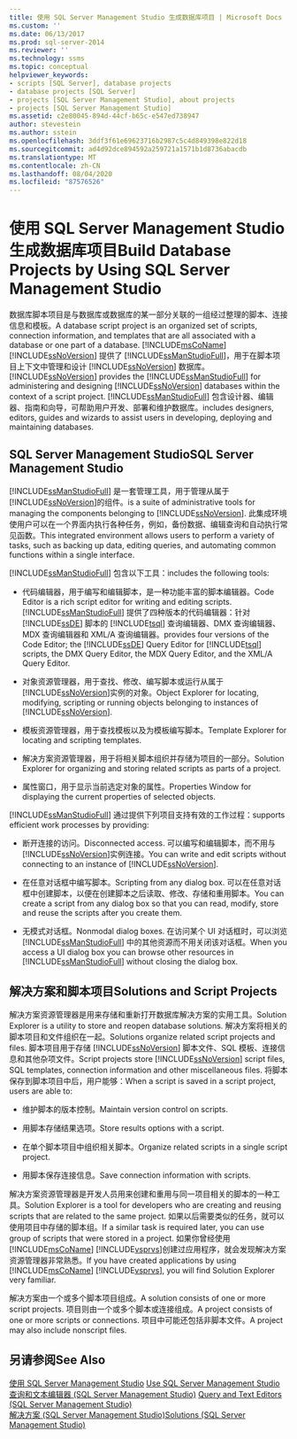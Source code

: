 ```yaml
---
title: 使用 SQL Server Management Studio 生成数据库项目 | Microsoft Docs
ms.custom: ''
ms.date: 06/13/2017
ms.prod: sql-server-2014
ms.reviewer: ''
ms.technology: ssms
ms.topic: conceptual
helpviewer_keywords:
- scripts [SQL Server], database projects
- database projects [SQL Server]
- projects [SQL Server Management Studio], about projects
- projects [SQL Server Management Studio]
ms.assetid: c2e80045-894d-44cf-b65c-e547ed738947
author: stevestein
ms.author: sstein
ms.openlocfilehash: 3ddf3f61e69623716b2987c5c4d849398e822d18
ms.sourcegitcommit: ad4d92dce894592a259721a1571b1d8736abacdb
ms.translationtype: MT
ms.contentlocale: zh-CN
ms.lasthandoff: 08/04/2020
ms.locfileid: "87576526"
---
```

# <a name="build-database-projects-by-using-sql-server-management-studio"></a><span data-ttu-id="5e9ad-102">使用 SQL Server Management Studio 生成数据库项目</span><span class="sxs-lookup"><span data-stu-id="5e9ad-102">Build Database Projects by Using SQL Server Management Studio</span></span>
  <span data-ttu-id="5e9ad-103">数据库脚本项目是与数据库或数据库的某一部分关联的一组经过整理的脚本、连接信息和模板。</span><span class="sxs-lookup"><span data-stu-id="5e9ad-103">A database script project is an organized set of scripts, connection information, and templates that are all associated with a database or one part of a database.</span></span> [!INCLUDE[msCoName](../includes/msconame-md.md)] <span data-ttu-id="5e9ad-104">[!INCLUDE[ssNoVersion](../includes/ssnoversion-md.md)] 提供了 [!INCLUDE[ssManStudioFull](../includes/ssmanstudiofull-md.md)]，用于在脚本项目上下文中管理和设计 [!INCLUDE[ssNoVersion](../includes/ssnoversion-md.md)] 数据库。</span><span class="sxs-lookup"><span data-stu-id="5e9ad-104">[!INCLUDE[ssNoVersion](../includes/ssnoversion-md.md)] provides the [!INCLUDE[ssManStudioFull](../includes/ssmanstudiofull-md.md)] for administering and designing [!INCLUDE[ssNoVersion](../includes/ssnoversion-md.md)] databases within the context of a script project.</span></span> [!INCLUDE[ssManStudioFull](../includes/ssmanstudiofull-md.md)] <span data-ttu-id="5e9ad-105">包含设计器、编辑器、指南和向导，可帮助用户开发、部署和维护数据库。</span><span class="sxs-lookup"><span data-stu-id="5e9ad-105">includes designers, editors, guides and wizards to assist users in developing, deploying and maintaining databases.</span></span>  
  
## <a name="sql-server-management-studio"></a><span data-ttu-id="5e9ad-106">SQL Server Management Studio</span><span class="sxs-lookup"><span data-stu-id="5e9ad-106">SQL Server Management Studio</span></span>  
 [!INCLUDE[ssManStudioFull](../includes/ssmanstudiofull-md.md)] <span data-ttu-id="5e9ad-107">是一套管理工具，用于管理从属于 [!INCLUDE[ssNoVersion](../includes/ssnoversion-md.md)]的组件。</span><span class="sxs-lookup"><span data-stu-id="5e9ad-107">is a suite of administrative tools for managing the components belonging to [!INCLUDE[ssNoVersion](../includes/ssnoversion-md.md)].</span></span> <span data-ttu-id="5e9ad-108">此集成环境使用户可以在一个界面内执行各种任务，例如，备份数据、编辑查询和自动执行常见函数。</span><span class="sxs-lookup"><span data-stu-id="5e9ad-108">This integrated environment allows users to perform a variety of tasks, such as backing up data, editing queries, and automating common functions within a single interface.</span></span>  
  
 [!INCLUDE[ssManStudioFull](../includes/ssmanstudiofull-md.md)] <span data-ttu-id="5e9ad-109">包含以下工具：</span><span class="sxs-lookup"><span data-stu-id="5e9ad-109">includes the following tools:</span></span>  
  
-   <span data-ttu-id="5e9ad-110">代码编辑器，用于编写和编辑脚本，是一种功能丰富的脚本编辑器。</span><span class="sxs-lookup"><span data-stu-id="5e9ad-110">Code Editor is a rich script editor for writing and editing scripts.</span></span> [!INCLUDE[ssManStudioFull](../includes/ssmanstudiofull-md.md)] <span data-ttu-id="5e9ad-111">提供了四种版本的代码编辑器：针对 [!INCLUDE[ssDE](../includes/ssde-md.md)] 脚本的 [!INCLUDE[tsql](../includes/tsql-md.md)] 查询编辑器、DMX 查询编辑器、MDX 查询编辑器和 XML/A 查询编辑器。</span><span class="sxs-lookup"><span data-stu-id="5e9ad-111">provides four versions of the Code Editor; the [!INCLUDE[ssDE](../includes/ssde-md.md)] Query Editor for [!INCLUDE[tsql](../includes/tsql-md.md)] scripts, the DMX Query Editor, the MDX Query Editor, and the XML/A Query Editor.</span></span>  
  
-   <span data-ttu-id="5e9ad-112">对象资源管理器，用于查找、修改、编写脚本或运行从属于 [!INCLUDE[ssNoVersion](../includes/ssnoversion-md.md)]实例的对象。</span><span class="sxs-lookup"><span data-stu-id="5e9ad-112">Object Explorer for locating, modifying, scripting or running objects belonging to instances of [!INCLUDE[ssNoVersion](../includes/ssnoversion-md.md)].</span></span>  
  
-   <span data-ttu-id="5e9ad-113">模板资源管理器，用于查找模板以及为模板编写脚本。</span><span class="sxs-lookup"><span data-stu-id="5e9ad-113">Template Explorer for locating and scripting templates.</span></span>  
  
-   <span data-ttu-id="5e9ad-114">解决方案资源管理器，用于将相关脚本组织并存储为项目的一部分。</span><span class="sxs-lookup"><span data-stu-id="5e9ad-114">Solution Explorer for organizing and storing related scripts as parts of a project.</span></span>  
  
-   <span data-ttu-id="5e9ad-115">属性窗口，用于显示当前选定对象的属性。</span><span class="sxs-lookup"><span data-stu-id="5e9ad-115">Properties Window for displaying the current properties of selected objects.</span></span>  
  
 [!INCLUDE[ssManStudioFull](../includes/ssmanstudiofull-md.md)] <span data-ttu-id="5e9ad-116">通过提供下列项目支持有效的工作过程：</span><span class="sxs-lookup"><span data-stu-id="5e9ad-116">supports efficient work processes by providing:</span></span>  
  
-   <span data-ttu-id="5e9ad-117">断开连接的访问。</span><span class="sxs-lookup"><span data-stu-id="5e9ad-117">Disconnected access.</span></span> <span data-ttu-id="5e9ad-118">可以编写和编辑脚本，而不用与 [!INCLUDE[ssNoVersion](../includes/ssnoversion-md.md)]实例连接。</span><span class="sxs-lookup"><span data-stu-id="5e9ad-118">You can write and edit scripts without connecting to an instance of [!INCLUDE[ssNoVersion](../includes/ssnoversion-md.md)].</span></span>  
  
-   <span data-ttu-id="5e9ad-119">在任意对话框中编写脚本。</span><span class="sxs-lookup"><span data-stu-id="5e9ad-119">Scripting from any dialog box.</span></span> <span data-ttu-id="5e9ad-120">可以在任意对话框中创建脚本，以便在创建脚本之后读取、修改、存储和重用脚本。</span><span class="sxs-lookup"><span data-stu-id="5e9ad-120">You can create a script from any dialog box so that you can read, modify, store and reuse the scripts after you create them.</span></span>  
  
-   <span data-ttu-id="5e9ad-121">无模式对话框。</span><span class="sxs-lookup"><span data-stu-id="5e9ad-121">Nonmodal dialog boxes.</span></span> <span data-ttu-id="5e9ad-122">在访问某个 UI 对话框时，可以浏览 [!INCLUDE[ssManStudioFull](../includes/ssmanstudiofull-md.md)] 中的其他资源而不用关闭该对话框。</span><span class="sxs-lookup"><span data-stu-id="5e9ad-122">When you access a UI dialog box you can browse other resources in [!INCLUDE[ssManStudioFull](../includes/ssmanstudiofull-md.md)] without closing the dialog box.</span></span>  
  
## <a name="solutions-and-script-projects"></a><span data-ttu-id="5e9ad-123">解决方案和脚本项目</span><span class="sxs-lookup"><span data-stu-id="5e9ad-123">Solutions and Script Projects</span></span>  
 <span data-ttu-id="5e9ad-124">解决方案资源管理器是用来存储和重新打开数据库解决方案的实用工具。</span><span class="sxs-lookup"><span data-stu-id="5e9ad-124">Solution Explorer is a utility to store and reopen database solutions.</span></span> <span data-ttu-id="5e9ad-125">解决方案将相关的脚本项目和文件组织在一起。</span><span class="sxs-lookup"><span data-stu-id="5e9ad-125">Solutions organize related script projects and files.</span></span> <span data-ttu-id="5e9ad-126">脚本项目用于存储 [!INCLUDE[ssNoVersion](../includes/ssnoversion-md.md)] 脚本文件、SQL 模板、连接信息和其他杂项文件。</span><span class="sxs-lookup"><span data-stu-id="5e9ad-126">Script projects store [!INCLUDE[ssNoVersion](../includes/ssnoversion-md.md)] script files, SQL templates, connection information and other miscellaneous files.</span></span> <span data-ttu-id="5e9ad-127">将脚本保存到脚本项目中后，用户能够：</span><span class="sxs-lookup"><span data-stu-id="5e9ad-127">When a script is saved in a script project, users are able to:</span></span>  
  
-   <span data-ttu-id="5e9ad-128">维护脚本的版本控制。</span><span class="sxs-lookup"><span data-stu-id="5e9ad-128">Maintain version control on scripts.</span></span>  
  
-   <span data-ttu-id="5e9ad-129">用脚本存储结果选项。</span><span class="sxs-lookup"><span data-stu-id="5e9ad-129">Store results options with a script.</span></span>  
  
-   <span data-ttu-id="5e9ad-130">在单个脚本项目中组织相关脚本。</span><span class="sxs-lookup"><span data-stu-id="5e9ad-130">Organize related scripts in a single script project.</span></span>  
  
-   <span data-ttu-id="5e9ad-131">用脚本保存连接信息。</span><span class="sxs-lookup"><span data-stu-id="5e9ad-131">Save connection information with scripts.</span></span>  
  
 <span data-ttu-id="5e9ad-132">解决方案资源管理器是开发人员用来创建和重用与同一项目相关的脚本的一种工具。</span><span class="sxs-lookup"><span data-stu-id="5e9ad-132">Solution Explorer is a tool for developers who are creating and reusing scripts that are related to the same project.</span></span> <span data-ttu-id="5e9ad-133">如果以后需要类似的任务，就可以使用项目中存储的脚本组。</span><span class="sxs-lookup"><span data-stu-id="5e9ad-133">If a similar task is required later, you can use group of scripts that were stored in a project.</span></span> <span data-ttu-id="5e9ad-134">如果你曾经使用 [!INCLUDE[msCoName](../includes/msconame-md.md)] [!INCLUDE[vsprvs](../includes/vsprvs-md.md)]创建过应用程序，就会发现解决方案资源管理器非常熟悉。</span><span class="sxs-lookup"><span data-stu-id="5e9ad-134">If you have created applications by using [!INCLUDE[msCoName](../includes/msconame-md.md)] [!INCLUDE[vsprvs](../includes/vsprvs-md.md)], you will find Solution Explorer very familiar.</span></span>  
  
 <span data-ttu-id="5e9ad-135">解决方案由一个或多个脚本项目组成。</span><span class="sxs-lookup"><span data-stu-id="5e9ad-135">A solution consists of one or more script projects.</span></span> <span data-ttu-id="5e9ad-136">项目则由一个或多个脚本或连接组成。</span><span class="sxs-lookup"><span data-stu-id="5e9ad-136">A project consists of one or more scripts or connections.</span></span> <span data-ttu-id="5e9ad-137">项目中可能还包括非脚本文件。</span><span class="sxs-lookup"><span data-stu-id="5e9ad-137">A project may also include nonscript files.</span></span>  
  
## <a name="see-also"></a><span data-ttu-id="5e9ad-138">另请参阅</span><span class="sxs-lookup"><span data-stu-id="5e9ad-138">See Also</span></span>  
 <span data-ttu-id="5e9ad-139">[使用 SQL Server Management Studio](../database-engine/use-sql-server-management-studio.md) </span><span class="sxs-lookup"><span data-stu-id="5e9ad-139">[Use SQL Server Management Studio](../database-engine/use-sql-server-management-studio.md) </span></span>  
 <span data-ttu-id="5e9ad-140">[查询和文本编辑器 &#40;SQL Server Management Studio&#41;](../relational-databases/scripting/query-and-text-editors-sql-server-management-studio.md) </span><span class="sxs-lookup"><span data-stu-id="5e9ad-140">[Query and Text Editors &#40;SQL Server Management Studio&#41;](../relational-databases/scripting/query-and-text-editors-sql-server-management-studio.md) </span></span>  
 [<span data-ttu-id="5e9ad-141">解决方案 (SQL Server Management Studio)</span><span class="sxs-lookup"><span data-stu-id="5e9ad-141">Solutions &#40;SQL Server Management Studio&#41;</span></span>](solution/solutions-sql-server-management-studio.md)  
  
  
